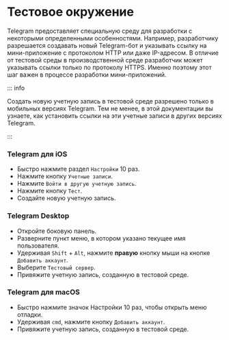 # Тестовое окружение

Telegram предоставляет специальную среду для разработки с некоторыми определенными особенностями. Например, разработчику разрешается создавать новый Telegram-бот и указывать ссылку на мини-приложение с протоколом HTTP или даже IP-адресом. В отличие от тестовой среды в производственной среде разработчик может указывать ссылки только по протоколу HTTPS. Именно поэтому этот шаг важен в процессе разработки мини-приложений.

::: info

Создать новую учетную запись в тестовой среде разрешено только в мобильных версиях Telegram.
Тем не менее, в этой документации вы узнаете, как установить ссылки на эти учетные записи в других версиях Telegram.

:::

### Telegram для iOS

- Быстро нажмите раздел `Настройки` 10 раз.
- Нажмите кнопку `Учетные записи`.
- Нажмите `Войти в другую учетную запись`.
- Нажмите кнопку `Тест`.
- Создайте новую учетную запись.

### Telegram Desktop

- Откройте боковую панель.
- Разверните пункт меню, в котором указано текущее имя пользователя.
- Удерживая `Shift` + `Alt`, нажмите **правую** кнопку мыши на кнопке `Добавить аккаунт`.
- Выберите `Тестовый сервер`.
- Привяжите учетную запись, созданную в тестовой среде.

### Telegram для macOS

- Быстро нажмите значок Настройки 10 раз, чтобы открыть меню отладки.
- Удерживая `cmd`, нажмите кнопку `Добавить аккаунт`.
- Привяжите учетную запись, созданную в тестовой среде.
